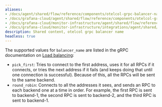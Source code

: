 ```yaml
---
aliases:
- /docs/agent/shared/flow/reference/components/otelcol-grpc-balancer-name/
- /docs/grafana-cloud/agent/shared/flow/reference/components/otelcol-grpc-balancer-name/
- /docs/grafana-cloud/monitor-infrastructure/agent/shared/flow/reference/components/otelcol-grpc-balancer-name/
- /docs/grafana-cloud/monitor-infrastructure/integrations/agent/shared/flow/reference/components/otelcol-grpc-balancer-name/
description: Shared content, otelcol grpc balancer name
headless: true
---
```


The supported values for `balancer_name` are listed in the gRPC documentation on [Load balancing][]:
* `pick_first`: Tries to connect to the first address, uses it for all RPCs if it connects, 
  or tries the next address if it fails (and keeps doing that until one connection is successful). 
  Because of this, all the RPCs will be sent to the same backend.
* `round_robin`: Connects to all the addresses it sees, and sends an RPC to each backend one at a time in order. 
  For example, the first RPC is sent to backend-1, the second RPC is sent to backend-2, 
  and the third RPC is sent to backend-1.

[Load balancing]: https://github.com/grpc/grpc-go/blob/master/examples/features/load_balancing/README.md#pick_first
